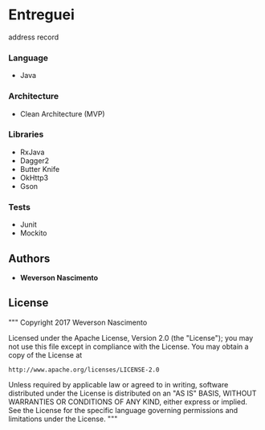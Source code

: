 # Entreguei

address record

### Language
- Java 

### Architecture
- Clean Architecture (MVP)

### Libraries

- RxJava
- Dagger2
- Butter Knife
- OkHttp3
- Gson

### Tests

- Junit
- Mockito


## Authors

* **Weverson Nascimento**

## License

"""
Copyright 2017 Weverson Nascimento

Licensed under the Apache License, Version 2.0 (the "License");
you may not use this file except in compliance with the License.
You may obtain a copy of the License at

    http://www.apache.org/licenses/LICENSE-2.0

Unless required by applicable law or agreed to in writing, software
distributed under the License is distributed on an "AS IS" BASIS,
WITHOUT WARRANTIES OR CONDITIONS OF ANY KIND, either express or implied.
See the License for the specific language governing permissions and
limitations under the License.
"""